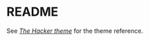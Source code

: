 # README

See [_The Hacker theme_](https://github.com/pages-themes/hacker) for the theme reference.
